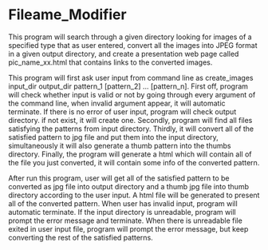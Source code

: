 # Fileame_Modifier
This program will search through a given directory looking for images of a specified type that as user entered, convert all the images into JPEG format in a given output directory, and create a presentation web page called pic_name_xx.html that contains links to the converted images.

This program will first ask user input from command line as create_images input_dir output_dir pattern_1 [pattern_2] ... [pattern_n]. 
First off, program will check whether input is valid or not by going through every argument of the command line, when invalid argument appear, it will automatic terminate. If there is no error of user input, program will check output directory. if not exist, it will create one. 
Secondly, program will find all files satisfying the patterns from input directory. 
Thirdly, it will convert all of the satisfied pattern to jpg file and put them into the input directory, simultaneously it will also generate a thumb pattern into the thumbs directory. 
Finally, the program will generate a html which will contain all of the file you just converted, it will contain some info of the converted pattern.

After run this program, user will get all of the satisfied pattern to be converted as jpg file into output directory and a thumb jpg file into thumb directory according to the user input. 
A html file will be generated to present all of the converted pattern. When user has invalid input, program will automatic terminate. 
If the input directory is unreadable, program will prompt the error message and terminate. When there is unreadable file exited in user input file, program will prompt the error message, but keep converting the rest of the satisfied patterns.
